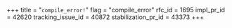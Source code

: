 +++
title = "`compile_error!`"
flag = "compile_error"
rfc_id = 1695
impl_pr_id = 42620
tracking_issue_id = 40872
stabilization_pr_id = 43373
+++
